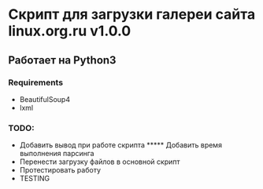 # Cкрипт для загрузки галереи сайта linux.org.ru v1.0.0

## Работает на Python3

### Requirements

* BeautifulSoup4
* lxml

### TODO:

* Добавить вывод при работе скрипта
***** Добавить время выполнения парсинга
* Перенести загрузку файлов в основной скрипт
* Протестировать работу
* TESTING
